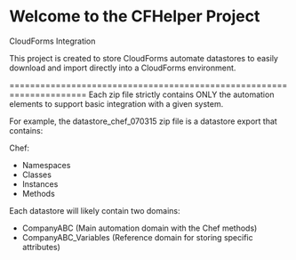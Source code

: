 Welcome to the CFHelper Project
=================================
CloudForms Integration 

This project is created to store CloudForms automate datastores
to easily download and import directly into a CloudForms environment. 

=====================================================================
Each zip file strictly contains ONLY the automation elements to support basic
integration with a given system. 

For example, the datastore_chef_070315 zip file is a datastore export that contains:

Chef: 
- Namespaces
- Classes
- Instances
- Methods

Each datastore will likely contain two domains:

- CompanyABC (Main automation domain with the Chef methods)
- CompanyABC_Variables (Reference domain for storing specific attributes)
